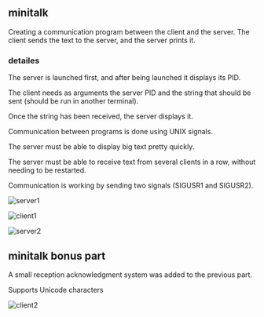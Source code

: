 ## minitalk

Creating a communication program between the client and the server. The client sends the text to the server, and the server prints it.

### detailes

The server is launched first, and after being launched it displays its PID.

The client needs as arguments the server PID and the string that should be sent (should be run in another terminal).

Once the string has been received, the server displays it.

Communication between programs is done using UNIX signals.

The server must be able to display big text pretty quickly.

The server must be able to receive text from several clients in a row, without needing to be restarted.

Communication is working by sending two signals (SIGUSR1 and SIGUSR2).

![server1](https://user-images.githubusercontent.com/83021442/125605557-292d29fb-b043-40db-9bea-06f7b2f9c2b1.jpeg)

![client1](https://user-images.githubusercontent.com/83021442/125605623-f9c49fdd-9cc3-44d8-9564-a248aa040b32.jpeg)

![server2](https://user-images.githubusercontent.com/83021442/125605587-4e8dbabe-854e-40c7-9d85-fbf4f6972e68.jpeg)


## minitalk bonus part

A small reception acknowledgment system was added to the previous part.

Supports Unicode characters

![client2](https://user-images.githubusercontent.com/83021442/125605636-157db784-e4aa-4830-b060-80a8011fe3aa.jpeg)  

<!--Detailed information is in [en.subject_minitalk.pdf](https://github.com/lelle-asem/03_minitalk/blob/master/en.subject_minitalk.pdf)-->
